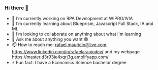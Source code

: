 ### Hi there 👋

<!--
**rafaelmauricioaraujo/rafaelmauricioaraujo** is a ✨ _special_ ✨ repository because its `README.md` (this file) appears on your GitHub profile.

Here are some ideas to get you started:
-->

- 🔭 I’m currently working on RPA Development at WIPRO/IVIA
- 🌱 I’m currently learning about Blueprism, Javascript Full Stack, IA and ML
- 👯 I’m looking to collaborate on anything about what i'm learning
- 💬 Ask me about anything you want 😄
- 📫 How to reach me: rafael.mauricio@live.com, https://www.linkedin.com/in/rafaelaraujodev/ and my webpage https://master.d3r93ie4xqrj3g.amplifyapp.com/
- ⚡ Fun fact: I have a Economics Science bachelor degree
